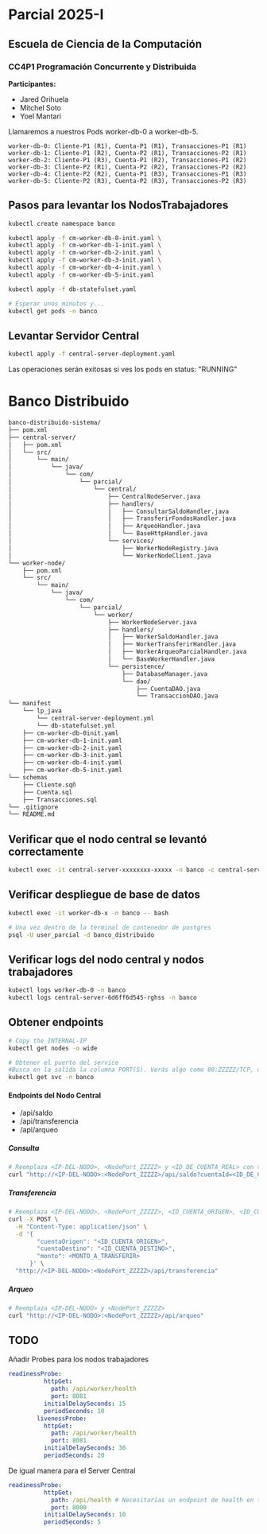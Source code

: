 # Parcial 2025-I
## Escuela de Ciencia de la Computación
### CC4P1 Programación Concurrente y Distribuida

**Participantes:** 
- Jared Orihuela
- Mitchel Soto
- Yoel Mantari


Llamaremos a nuestros Pods worker-db-0 a worker-db-5.

    worker-db-0: Cliente-P1 (R1), Cuenta-P1 (R1), Transacciones-P1 (R1)
    worker-db-1: Cliente-P1 (R2), Cuenta-P2 (R1), Transacciones-P2 (R1)
    worker-db-2: Cliente-P1 (R3), Cuenta-P1 (R2), Transacciones-P1 (R2)
    worker-db-3: Cliente-P2 (R1), Cuenta-P2 (R2), Transacciones-P2 (R2)
    worker-db-4: Cliente-P2 (R2), Cuenta-P1 (R3), Transacciones-P1 (R3)
    worker-db-5: Cliente-P2 (R3), Cuenta-P2 (R3), Transacciones-P2 (R3)

## Pasos para levantar los NodosTrabajadores
```bash
kubectl create namespace banco

kubectl apply -f cm-worker-db-0-init.yaml \
kubectl apply -f cm-worker-db-1-init.yaml \
kubectl apply -f cm-worker-db-2-init.yaml \
kubectl apply -f cm-worker-db-3-init.yaml \
kubectl apply -f cm-worker-db-4-init.yaml \
kubectl apply -f cm-worker-db-5-init.yaml

kubectl apply -f db-statefulset.yaml

# Esperar unos minutos y...
kubectl get pods -n banco
```
## Levantar Servidor Central
```bash
kubectl apply -f central-server-deployment.yaml
```

Las operaciones serán exitosas si ves los pods en status: "RUNNING"


# Banco Distribuido

```bash
banco-distribuido-sistema/  
├── pom.xml                   
├── central-server/           
│   ├── pom.xml               
│   └── src/
│       └── main/
│           └── java/
│               └── com/
│                   └── parcial/
│                       └── central/
│                           ├── CentralNodeServer.java
│                           ├── handlers/
│                           │   ├── ConsultarSaldoHandler.java
│                           │   ├── TransferirFondosHandler.java
│                           │   ├── ArqueoHandler.java
│                           │   └── BaseHttpHandler.java
│                           └── services/
│                               ├── WorkerNodeRegistry.java
│                               └── WorkerNodeClient.java
└── worker-node/              
    ├── pom.xml               
    └── src/
        └── main/
            └── java/
                └── com/
                    └── parcial/
                        └── worker/
                            ├── WorkerNodeServer.java
                            ├── handlers/
                            │   ├── WorkerSaldoHandler.java
                            │   ├── WorkerTransferirHandler.java
                            │   ├── WorkerArqueoParcialHandler.java
                            │   └── BaseWorkerHandler.java
                            └── persistence/
                                ├── DatabaseManager.java
                                └── dao/
                                    ├── CuentaDAO.java
                                    └── TransaccionDAO.java
└── manifest
    └── lp_java
        └── central-server-deployment.yml
        └── db-statefulset.yml
    ├── cm-worker-db-0init.yaml
    ├── cm-worker-db-1-init.yaml
    ├── cm-worker-db-2-init.yaml
    ├── cm-worker-db-3-init.yaml
    ├── cm-worker-db-4-init.yaml
    ├── cm-worker-db-5-init.yaml
└── schemas
    ├── Cliente.sqñ
    ├── Cuenta.sql
    ├── Transacciones.sql
└── .gitignore
└── README.md
```

## Verificar que el nodo central se levantó correctamente

```bash
kubectl exec -it central-server-xxxxxxxx-xxxxx -n banco -c central-server-container -- /bin/sh
```

## Verificar despliegue de base de datos

```bash
kubectl exec -it worker-db-x -n banco -- bash

# Una vez dentro de la terminal de contenedor de postgres
psql -U user_parcial -d banco_distribuido
```

## Verificar logs del nodo central y nodos trabajadores

```bash 
kubectl logs worker-db-0 -n banco
kubectl logs central-server-6d6ff6d545-rghss -n banco
```

## Obtener endpoints  
```bash
# Copy the INTERNAL-IP
kubectl get nodes -o wide

# Obtener el puerto del service 
#Busca en la salida la columna PORT(S). Verás algo como 80:ZZZZZ/TCP, donde ZZZZZ es tu NodePort.
kubectl get svc -n banco
```
#### Endpoints del Nodo Central 
- /api/saldo
- /api/transferencia
- /api/arqueo

##### Consulta 
```bash
# Reemplaza <IP-DEL-NODO>, <NodePort_ZZZZZ> y <ID_DE_CUENTA_REAL> con tus valores
curl "http://<IP-DEL-NODO>:<NodePort_ZZZZZ>/api/saldo?cuentaId=<ID_DE_CUENTA_REAL>"
```

##### Transferencia
```bash
# Reemplaza <IP-DEL-NODO>, <NodePort_ZZZZZ>, <ID_CUENTA_ORIGEN>, <ID_CUENTA_DESTINO> y <MONTO>
curl -X POST \
  -H "Content-Type: application/json" \
  -d '{
        "cuentaOrigen": "<ID_CUENTA_ORIGEN>",
        "cuentaDestino": "<ID_CUENTA_DESTINO>",
        "monto": <MONTO_A_TRANSFERIR>
      }' \
  "http://<IP-DEL-NODO>:<NodePort_ZZZZZ>/api/transferencia"
```

##### Arqueo
```bash
# Reemplaza <IP-DEL-NODO> y <NodePort_ZZZZZ>
curl "http://<IP-DEL-NODO>:<NodePort_ZZZZZ>/api/arqueo"
```

## TODO

Añadir Probes para los nodos trabajadores

```yaml
readinessProbe:
          httpGet:
            path: /api/worker/health 
            port: 8081
          initialDelaySeconds: 15
          periodSeconds: 10
        livenessProbe:
          httpGet:
            path: /api/worker/health
            port: 8081
          initialDelaySeconds: 30
          periodSeconds: 20
```

De igual manera para el Server Central

```yaml
readinessProbe:
          httpGet:
            path: /api/health # Necesitarías un endpoint de health en tu CentralNodeServer
            port: 8000
          initialDelaySeconds: 10
          periodSeconds: 5
```